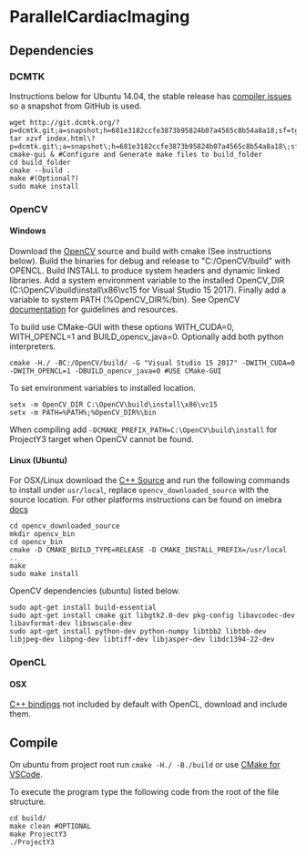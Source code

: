 # ParallelCardiacImaging

## Dependencies		
### DCMTK 		
Instructions below for Ubuntu 14.04, the stable release has [compiler issues](http://forum.dcmtk.org/viewtopic.php?f=1&t=4235) so a snapshot from GitHub is used. 

```
wget http://git.dcmtk.org/?p=dcmtk.git;a=snapshot;h=681e3182ccfe3873b95824b07a4565c8b54a8a18;sf=tgz
tar xzvf index.html\?p=dcmtk.git\;a=snapshot\;h=681e3182ccfe3873b95824b07a4565c8b54a8a18\;sf=tgz
cmake-gui & #Configure and Generate make files to build_folder
cd build_folder
cmake --build .
make #(Optional?)
sudo make install
```

### OpenCV
#### Windows
Download the [OpenCV](https://github.com/opencv/opencv) source and build with cmake (See instructions below). Build the binaries for debug and release to "C:/OpenCV/build" with OPENCL. Build INSTALL to produce system headers and dynamic linked libraries. Add a system environment variable to the installed OpenCV_DIR (C:\OpenCV\build\install\x86\vc15 for Visual Studio 15 2017). Finally add a variable to system PATH (%OpenCV_DIR%/bin). See OpenCV [documentation](http://docs.opencv.org/2.4/doc/tutorials/introduction/windows_visual_studio_Opencv/windows_visual_studio_Opencv.html) for guidelines and resources.

To build use CMake-GUI with these options WITH_CUDA=0, WITH_OPENCL=1 and BUILD_opencv_java=0. Optionally add both python interpreters.

```
cmake -H./ -BC:/OpenCV/build/ -G "Visual Studio 15 2017" -DWITH_CUDA=0 -DWITH_OPENCL=1 -DBUILD_opencv_java=0 #USE CMake-GUI
```

To set environment variables to installed location.

```
setx -m OpenCV_DIR C:\OpenCV\build\install\x86\vc15
setx -m PATH=%PATH%;%OpenCV_DIR%\bin
```

When compiling add ```-DCMAKE_PREFIX_PATH=C:\OpenCV\build\install``` for ProjectY3 target when OpenCV cannot be found.

#### Linux (Ubuntu)
For OSX/Linux download the [C++ Source](http://opencv.org/downloads.html) and run the following commands to install under `usr/local`, replace `opencv_downloaded_source` with the source location. For other platforms instructions can be found on imebra [docs](http://docs.opencv.org/2.4/doc/tutorials/introduction/table_of_content_introduction/table_of_content_introduction.html)	
 
```
cd opencv_downloaded_source
mkdir opencv_bin
cd opencv_bin
cmake -D CMAKE_BUILD_TYPE=RELEASE -D CMAKE_INSTALL_PREFIX=/usr/local ..
make
sudo make install
```

OpenCV dependencies (ubuntu) listed below.

``` 
sudo apt-get install build-essential
sudo apt-get install cmake git libgtk2.0-dev pkg-config libavcodec-dev libavformat-dev libswscale-dev
sudo apt-get install python-dev python-numpy libtbb2 libtbb-dev libjpeg-dev libpng-dev libtiff-dev libjasper-dev libdc1394-22-dev
```
### OpenCL
#### OSX
[C++ bindings](https://www.khronos.org/registry/OpenCL/api/2.1/cl.hpp) not included by default with OpenCL, download and include them.

## Compile
On ubuntu from project root run ```cmake -H./ -B./build``` or use [CMake for VSCode](https://marketplace.visualstudio.com/items?itemName=vector-of-bool.cmake-tools).

To execute the program type the following code from the root of the file structure.

```
cd build/
make clean #OPTIONAL
make ProjectY3
./ProjectY3
```
